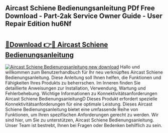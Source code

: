 ## Aircast Schiene Bedienungsanleitung PDf Free Download - Part-2ak Service Owner Guide - User Repair Edition hu6Nf

# <h2><a href="http://df35tux.blite.top/?on=Aircast+Schiene+Bedienungsanleitung">🔗Download 👉🔴 Aircast Schiene Bedienungsanleitung</a></h2>

[![Aircast Schiene Bedienungsanleitung new download](https://i.imgur.com/lujVjoI.png)](http://df35tux.blite.top/?on=Aircast+Schiene+Bedienungsanleitung)
Hallo und willkommen zum Benutzerhandbuch für Ihr neu verknüpftes Aircast Schiene Bedienungsanleitung. Diese Anleitung soll Ihnen helfen, die Funktionen und Fähigkeiten Ihres Produkts zu beherrschen. Im Inneren finden Sie detaillierte Anweisungen zur Installation, Verwendung, Wartung und Fehlerbehebung. Wichtige Informationen zu Konnektivitätsanforderungen Aircast Schiene BedienungsanleitungD Dieses Produkt erfordert spezielle Konnektivitätsanforderungen für eine optimale Leistung. Dieses Aircast Schiene Bedienungsanleitung bietet eine umfassende Reihe von Funktionen, um Ihren spezifischen Anforderungen gerecht zu werden. Wir sind hier, um Sie zu unterstützen, Aircast Schiene Bedienungsanleitung. Unser Team ist bestrebt, Ihnen bei Fragen oder Bedenken behilflich zu sein.
